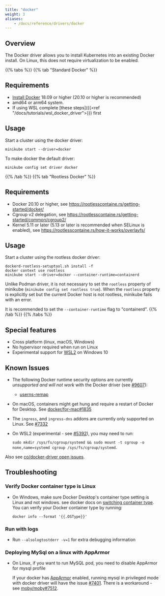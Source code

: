 ```yaml
---
title: "docker"
weight: 3
aliases:
    - /docs/reference/drivers/docker
---
```


## Overview

The Docker driver allows you to install Kubernetes into an existing Docker install. On Linux, this does not require virtualization to be enabled.

{{% tabs %}}
{{% tab "Standard Docker" %}}
## Requirements

- [Install Docker](https://docs.docker.com/engine/install/) 18.09 or higher (20.10 or higher is recommended)
- amd64 or arm64 system.
- If using WSL complete [these steps]({{<ref "/docs/tutorials/wsl_docker_driver">}}) first

## Usage

Start a cluster using the docker driver:

```shell
minikube start --driver=docker
```
To make docker the default driver:

```shell
minikube config set driver docker
```
{{% /tab %}}
{{% tab "Rootless Docker" %}}
## Requirements
- Docker 20.10 or higher, see https://rootlesscontaine.rs/getting-started/docker/
- Cgroup v2 delegation, see https://rootlesscontaine.rs/getting-started/common/cgroup2/
- Kernel 5.11 or later (5.13 or later is recommended when SELinux is enabled), see https://rootlesscontaine.rs/how-it-works/overlayfs/

## Usage

Start a cluster using the rootless docker driver:

```shell
dockerd-rootless-setuptool.sh install -f
docker context use rootless
minikube start --driver=docker --container-runtime=containerd
```

Unlike Podman driver, it is not necessary to set the `rootless` property of minikube (`minikube config set rootless true`).
When the `rootless` property is explicitly set but the current Docker host is not rootless, minikube fails with an error.

It is recommended to set the `--container-runtime` flag to "containerd".
{{% /tab %}}
{{% /tabs %}}

## Special features

- Cross platform (linux, macOS, Windows)
- No hypervisor required when run on Linux
- Experimental support for [WSL2](https://docs.microsoft.com/en-us/windows/wsl/wsl2-install) on Windows 10

## Known Issues

- The following Docker runtime security options are currently *unsupported and will not work* with the Docker driver (see [#9607](https://github.com/kubernetes/minikube/issues/9607)):
  - [userns-remap](https://docs.docker.com/engine/security/userns-remap/)

- On macOS, containers might get hung and require a restart of Docker for Desktop. See [docker/for-mac#1835](https://github.com/docker/for-mac/issues/1835)

- The `ingress`, and `ingress-dns` addons are currently only supported on Linux. See [#7332](https://github.com/kubernetes/minikube/issues/7332)

- On WSL2 (experimental - see [#5392](https://github.com/kubernetes/minikube/issues/5392)), you may need to run:

   `sudo mkdir /sys/fs/cgroup/systemd && sudo mount -t cgroup -o none,name=systemd cgroup /sys/fs/cgroup/systemd`.

Also see [co/docker-driver open issues](https://github.com/kubernetes/minikube/labels/co%2Fdocker-driver).

## Troubleshooting

[comment]: <> (this title is used in the docs links, don't change)

### Verify Docker container type is Linux

- On Windows, make sure Docker Desktop's container type setting is Linux and not windows. see docker docs on [switching container type](https://docs.docker.com/docker-for-windows/#switch-between-windows-and-linux-containers).
You can verify your Docker container type by running:
   ```shell
   docker info --format '{{.OSType}}'
   ```

### Run with logs

- Run `--alsologtostderr -v=1` for extra debugging information

### Deploying MySql on a linux with AppArmor

- On Linux, if you want to run MySQL pod, you need to disable AppArmor for mysql profile

   If your docker has [AppArmor](https://wiki.ubuntu.com/AppArmor) enabled, running mysql in privileged mode with docker driver will have the issue [#7401](https://github.com/kubernetes/minikube/issues/7401).
   There is a workaround - see [moby/moby#7512](https://github.com/moby/moby/issues/7512#issuecomment-61787845).
